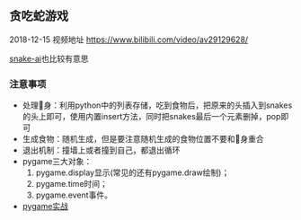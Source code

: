 ## 贪吃蛇游戏

2018-12-15 视频地址 https://www.bilibili.com/video/av29129628/

[snake-ai](https://github.com/Hawstein/snake-ai)也比较有意思

### 注意事项

- 处理🐍身：利用python中的列表存储，吃到食物后，把原来的头插入到snakes的头上即可，使用内置insert方法，同时把snakes最后一个元素删掉，pop即可
- 生成食物：随机生成，但是要注意随机生成的食物位置不要和🐍身重合
- 退出机制：撞墙上或者撞到自己，都退出循环
- pygame三大对象：
  1. pygame.display显示(常见的还有pygame.draw绘制)；
  2. pygame.time时间；
  3. pygame.event事件。
- [pygame实战](https://eyehere.net/tag/pygame/)

